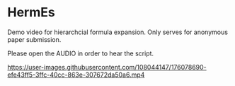 # HermEs

Demo video for hierarchcial formula expansion. Only serves for anonymous paper submission.

Please open the AUDIO in order to hear the script.

https://user-images.githubusercontent.com/108044147/176078690-efe43ff5-3ffc-40cc-863e-307672da50a6.mp4

